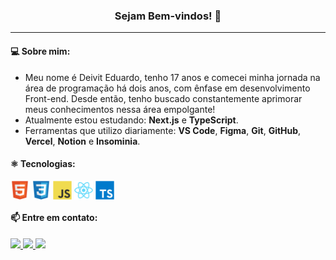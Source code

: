 <h3 align='center'>
  Sejam Bem-vindos! 💙
</h3>

---

#### 💻 **Sobre mim:**

- Meu nome é Deivit Eduardo, tenho 17 anos e comecei minha jornada na área de programação há dois anos, com ênfase em desenvolvimento Front-end. Desde então, tenho buscado constantemente aprimorar meus conhecimentos nessa área empolgante!
- Atualmente estou estudando: **Next.js** e **TypeScript**.
- Ferramentas que utilizo diariamente: **VS Code**, **Figma**,  **Git**, **GitHub**, **Vercel**, **Notion** e **Insominia**.

#### ⚛️ **Tecnologias:**

<div>
  <img align="center" alt="" title="HTML" height="30" src="https://raw.githubusercontent.com/devicons/devicon/master/icons/html5/html5-original.svg">
  <img align="center" alt="" title="CSS" height="30" src="https://raw.githubusercontent.com/devicons/devicon/master/icons/css3/css3-original.svg">
  <img align="center" alt="" title="JavaScript" height="30" src="https://raw.githubusercontent.com/devicons/devicon/master/icons/javascript/javascript-original.svg">
  <img align="center" alt="" title="React" height="30" src="https://raw.githubusercontent.com/devicons/devicon/master/icons/react/react-original.svg">
  <img align="center" alt="" title="TypeScript" height="30" src="https://raw.githubusercontent.com/devicons/devicon/master/icons/typescript/typescript-original.svg">
  <img align="center" alt="" title="Next.js" height="30" src="https://skillicons.dev/icons?i=nextjs">
  <img align="center" alt="" title="Styled Components" height="30" src="https://skillicons.dev/icons?i=styledcomponents">
  <img align="center" alt="" title="Sass" height="30" src="https://skillicons.dev/icons?i=sass">
  <img align="center" alt="" title="Tailwind CSS" height="30" src="https://skillicons.dev/icons?i=tailwindcss">
</div>

#### 📫 **Entre em contato:**

<a href="https://www.linkedin.com/in/deivit-eduardo" alt="Linkedin">
  <img src="https://img.shields.io/badge/-Linkedin-070A1C?style=for-the-badge&logo=Linkedin&logoColor=93c5fd&link=https://www.linkedin.com/in/deivit-eduardo"/>
</a>

<a href="https://www.instagram.com/xeduardozz_" alt="Instagram">
  <img src="https://img.shields.io/badge/-Instagram-070A1C?style=for-the-badge&logo=Instagram&logoColor=93c5fd&link=https://www.instagram.com/xeduardozz_"/>
</a>

<a href="mailto:deiviteduardo87@gmail.com" alt="Gmail">
  <img src="https://img.shields.io/badge/-Gmail-070A1C?style=for-the-badge&logo=Gmail&logoColor=93c5fd&link=mailto:deiviteduardo87@gmail.com"/>
</a>
